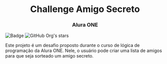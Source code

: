 <h1 align="center"> Challenge Amigo Secreto </h1>
<h3 align="center"> Alura ONE </h3>

![Badge](https://cdn1.gnarususercontent.com.br/6/409216/ff043987-239b-4661-bdb1-7f4ca6092c48.png)
![GitHub Org's stars](https://img.shields.io/github/stars/camilafernanda?style=social)

Este projeto é um desafio proposto durante o curso de lógica de programação da Alura ONE. Nele, o usuário pode criar uma lista de amigos para que seja sorteado um amigo secreto.
